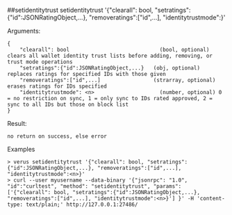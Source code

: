 ##setidentitytrust
setidentitytrust '{"clearall": bool, "setratings":{"id":JSONRatingObject,...}, "removeratings":["id",...], "identitytrustmode":<n>}'



Arguments:
```
{
    "clearall": bool                             (bool, optional) clears all wallet identity trust lists before adding, removing, or trust mode operations
    "setratings":{"id":JSONRatingObject,...}   (obj, optional) replaces ratings for specified IDs with those given
    "removeratings":["id",...]                 (strarray, optional) erases ratings for IDs specified
    "identitytrustmode": <n>                     (number, optional) 0 = no restriction on sync, 1 = only sync to IDs rated approved, 2 = sync to all IDs but those on block list
}

```
Result:
```
no return on success, else error

```
Examples
```
> verus setidentitytrust '{"clearall": bool, "setratings":{"id":JSONRatingObject,...}, "removeratings":["id",...], "identitytrustmode":<n>}'
> curl --user myusername --data-binary '{"jsonrpc": "1.0", "id":"curltest", "method": "setidentitytrust", "params": ['{"clearall": bool, "setratings":{"id":JSONRatingObject,...}, "removeratings":["id",...], "identitytrustmode":<n>}'] }' -H 'content-type: text/plain;' http://127.0.0.1:27486/

```
